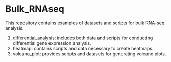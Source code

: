 # Bulk_RNAseq
This repository contains examples of datasets and scripts for bulk RNA-seq analysis.
1. differential_analysis: includes both data and scripts for conducting differential gene expression analysis.
2. heatmap: contains scripts and data necessary to create heatmaps.
3. volcano_plot: provides scripts and datasets for generating volcano plots.